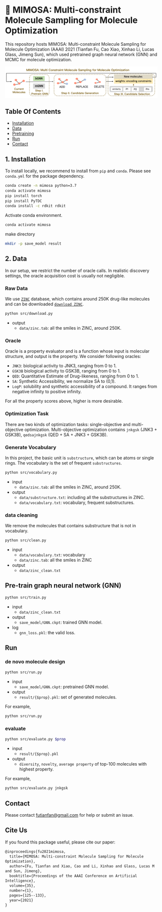 # 💊 MIMOSA: Multi-constraint Molecule Sampling for Molecule Optimization

This repository hosts MIMOSA: Multi-constraint Molecule Sampling for Molecule Optimization (AAAI) 2021 (Tianfan Fu, Cao Xiao, Xinhao Li, Lucas Glass, Jimeng Sun), which used pretrained graph neural network (GNN) and MCMC for molecule optimization. 

![pipeline](MIMOSA.png)


## Table Of Contents

- [Installation](#installation) 
- [Data](#data)
- [Pretraining](#pretrain)
- [Run](#run) 
- [Contact](#contact) 


<a name="installation"></a>
## 1. Installation 

To install locally, we recommend to install from `pip` and `conda`. Please see `conda.yml` for the package dependency. 
```bash
conda create -n mimosa python=3.7 
conda activate mimosa
pip install torch 
pip install PyTDC 
conda install -c rdkit rdkit 
```

Activate conda environment. 
```bash
conda activate mimosa
```

make directory
```bash
mkdir -p save_model result 
```

<a name="data"></a>
## 2. Data
In our setup, we restrict the number of oracle calls. In realistic discovery settings, the oracle acquisition cost is usually not negligible. 

### Raw Data 
We use [`ZINC`](https://tdcommons.ai/generation_tasks/molgen/) database, which contains around 250K drug-like molecules and can be downloaded [`download ZINC`](https://tdcommons.ai/generation_tasks/molgen/). 
```bash
python src/download.py
```
- output
  - `data/zinc.tab`: all the smiles in ZINC, around 250K. 

### Oracle
Oracle is a property evaluator and is a function whose input is molecular structure, and output is the property. 
We consider following oracles: 
* `JNK3`: biological activity to JNK3, ranging from 0 to 1.
* `GSK3B` biological activity to GSK3B, ranging from 0 to 1. 
* `QED`: Quantitative Estimate of Drug-likeness, ranging from 0 to 1. 
* `SA`: Synthetic Accessibility, we normalize SA to (0,1). 
* `LogP`: solubility and synthetic accessibility of a compound. It ranges from negative infinity to positive infinity. 

For all the property scores above, higher is more desirable. 

### Optimization Task 
There are two kinds of optimization tasks: single-objective and multi-objective optimization. 
Multi-objective optimization contains `jnkgsk` (JNK3 + GSK3B), `qedsajnkgsk` (QED + SA + JNK3 + GSK3B). 


### Generate Vocabulary 
In this project, the basic unit is `substructure`, which can be atoms or single rings. 
The vocabulary is the set of frequent `substructures`. 
```bash 
python src/vocabulary.py
```
- input
  - `data/zinc.tab`: all the smiles in ZINC, around 250K. 
- output
  - `data/substructure.txt`: including all the substructures in ZINC. 
  - `data/vocabulary.txt`: vocabulary, frequent substructures. 

### data cleaning  
We remove the molecules that contains substructure that is not in vocabulary. 

```bash 
python src/clean.py 
```

- input 
  - `data/vocabulary.txt`: vocabulary 
  - `data/zinc.tab`: all the smiles in ZINC
- output
  - `data/zinc_clean.txt`





<a name="pretrain"></a>
## Pre-train graph neural network (GNN)
```bash 
python src/train.py 
```
- input 
  - `data/zinc_clean.txt`
- output 
  - `save_model/GNN.ckpt`: trained GNN model. 
- log
  - `gnn_loss.pkl`: the valid loss. 

<a name="run"></a>
## Run 

### de novo molecule design 

```bash
python src/run.py
```
- input 
  - `save_model/GNN.ckpt`: pretrained GNN model. 
- output 
  - `result/{$prop}.pkl`: set of generated molecules. 

For example, 
```bash 
python src/run.py
```

### evaluate 

```bash
python src/evaluate.py $prop 
```
- input 
  - `result/{$prop}.pkl`
- output 
  - `diversity`, `novelty`, `average property` of top-100 molecules with highest property. 

For example, 
```bash 
python src/evaluate.py jnkgsk 
```

<a name="contact"></a>
## Contact 
Please contact futianfan@gmail.com for help or submit an issue. 


## Cite Us
If you found this package useful, please cite our paper:
```
@inproceedings{fu2021mimosa,
  title={MIMOSA: Multi-constraint Molecule Sampling for Molecule Optimization},
  author={Fu, Tianfan and Xiao, Cao and Li, Xinhao and Glass, Lucas M and Sun, Jimeng},
  booktitle={Proceedings of the AAAI Conference on Artificial Intelligence},
  volume={35},
  number={1},
  pages={125--133},
  year={2021}
}
```






